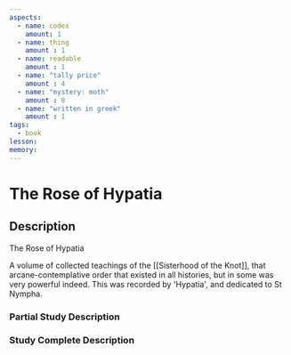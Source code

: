 ```yaml
---
aspects: 
  - name: codex
    amount: 1
  - name: thing
    amount : 1
  - name: readable
    amount : 1
  - name: "tally price"
    amount : 4
  - name: "mystery: moth"
    amount : 8
  - name: "written in greek"
    amount : 1
tags:
  - book
lesson: 
memory: 
---
```


# The Rose of Hypatia

## Description
The Rose of Hypatia

A volume of collected teachings of the [[Sisterhood of the Knot]], that arcane-contemplative order that existed in all histories, but in some was very powerful indeed. This was recorded by 'Hypatia', and dedicated to St Nympha.
### Partial Study Description

### Study Complete Description
